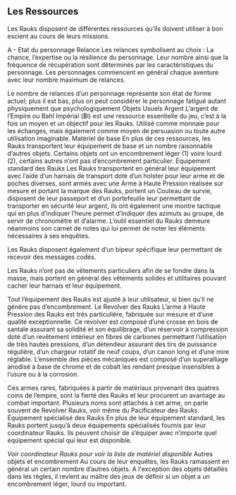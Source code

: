 ## Les Ressources

Les Rauks disposent de différentes ressources qu’ils doivent utiliser à bon escient au cours de leurs missions.

A - Etat du personnage
Relance
Les relances symbolisent au choix : La chance, l’expertise ou la résilience du personnage. Leur nombre ainsi que la fréquence de récupération sont déterminés par les caractéristiques du personnage.
Les personnages commencent en général chaque aventure avec leur nombre maximum de relances.

Le nombre de relances d’un personnage représente son état de forme actuel;  plus il est bas, plus on peut considérer le personnage fatigué autant physiquement que psychologiquement
Objets Usuels
Argent
L’argent de l’Empire ou Bahl Impérial (฿I) est une ressource essentielle du jeu, c’est à la fois un moyen et un objectif pour les Rauks.
Utilisé comme monnaie pour les échanges, mais également comme moyen de persuasion ou toute autre utilisation imaginable.
Matériel de base
En plus de ces ressources, les Rauks transportent leur équipement de base et un nombre raisonnable d’autres objets.
Certains objets ont un encombrement léger (1) voire lourd (2), certains autres n’ont pas d’encombrement particulier.
Équipement standard des Rauks
Les Rauks transportent en général leur équipement avec l’aide d’un harnais de transport doté d’un holster pour leur arme et de poches diverses, sont armés avec une Arme à Haute Pression réalisée sur mesure et portant la marque des Rauks, portent un Couteau de survie, disposent de leur passeport et d’un portefeuille leur permettant de transporter en sécurité leur argent, ils ont également une montre tactique qui en plus d’indiquer l’heure permet d’indiquer des azimuts au groupe, de servir de chronomètre et d’alarme. L’outil essentiel du Rauks demeure néanmoins son carnet de notes qui lui permet de noter les éléments nécessaires à ses enquêtes.

Les Rauks disposent également d’un bipeur spécifique leur permettant de recevoir des messages codés.

Les Rauks n’ont pas de vêtements particuliers afin de se fondre dans la masse, mais portent en général des vêtements solides et utilitaires pouvant cacher leur harnais et leur équipement.

Tout l’équipement des Rauks est ajusté à leur utilisateur, si bien qu’il ne génère pas d’encombrement. 
Le Revolver des Rauks
L’arme à Haute Pression des Rauks est très particulière, fabriquée sur mesure et d’une qualité exceptionnelle. Ce revolver est composé d’une crosse en bois de santale assurant sa solidité et son équilibrage, d’un réservoir à compression doté d’un revêtement intérieur en fibres de carbones permettant l’utilisation de très hautes pressions, d’un détendeur assurant des tirs de puissance régulière, d’un chargeur rotatif de neuf coups, d’un canon long et d’une mire réglable. L’ensemble des pièces mécaniques est composé d’un superalliage anodisé à base de chrome et de cobalt les rendant presque insensibles à l’usure ou à la corrosion. 

Ces armes rares, fabriquées à partir de matériaux provenant des quatres coins de l’empire, sont la fierté des Rauks et leur procurent un avantage au combat important. Plusieurs noms sont attachés à cet arme, on parle souvent de Revolver Rauks, voir même du Pacificateur des Rauks.
Équipement spécialisé des Rauks
En plus de leur équipement standard, les Rauks portent jusqu’à deux équipements spécialisés fournis par leur coordinateur Rauks. Ils peuvent choisir de s’équiper avec n’importe quel équipement spécial qui leur est disponible.

*Voir coordinateur Rauks pour voir la liste de matériel disponible*
Autres objets et encombrement
Au cours de leur enquêtes, les Rauks ramassent en général un certain nombre d’autres objets. A l'exception des objets détaillés dans les règles, il revient au maître des jeux de définir si un objet a un encombrement léger, lourd ou important.
